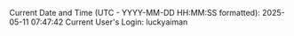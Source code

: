 Current Date and Time (UTC - YYYY-MM-DD HH:MM:SS formatted): 2025-05-11 07:47:42
Current User's Login: luckyaiman
